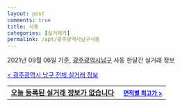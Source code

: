 ```yaml
---
layout: post
comments: true
title: 사동
categories: [실거래가]
permalink: /apt/광주광역시남구사동
---
```


2021년 09월 06일 기준, <a href="/apt/광주광역시남구">광주광역시남구</a> 사동 한달간 실거래 정보

<a style="color: blue;" href="/apt/광주광역시남구">< 광주광역시 남구 전체 실거래 정보</a>
<!---- start ---->
<table>
  <tr>
    <td colspan="4" style="font-weight: bold;"><a href="/apt/광주광역시남구사동{name_without_space}">오늘 등록된 실거래 정보가 없습니다</a> &nbsp;&nbsp;&nbsp; <a style="color: blue; font-size: smaller;" href="/apt/광주광역시남구사동{name_without_space}">면적별 최고가 ></a></td>
  </tr>
    
</table>
<!---- end ---->
    